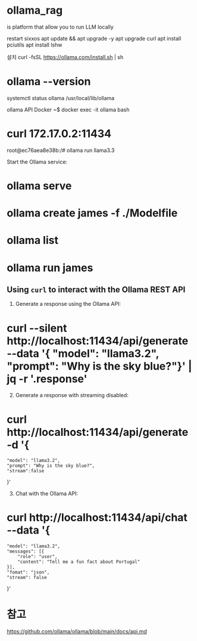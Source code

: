 # ollama_rag
is platform that allow you to run LLM locally

restart sixxos
apt update && apt upgrade -y
apt upgrade curl
apt install pciutils
apt install lshw

설치
curl -fsSL https://ollama.com/install.sh | sh
# ollama --version

systemctl status ollama
/usr/local/lib/ollama

ollama API Docker
~$ docker exec -it ollama bash

# curl 172.17.0.2:11434
root@ec76aea8e38b:/# ollama run llama3.3

Start the Ollama service:
# ollama serve

# ollama create james -f ./Modelfile
# ollama list
# ollama run james



## Using `curl` to interact with the Ollama REST API
1. Generate a response using the Ollama API:
# curl --silent http://localhost:11434/api/generate --data '{ "model": "llama3.2", "prompt": "Why is the sky blue?"}' | jq -r '.response'
2. Generate a response with streaming disabled:
# curl http://localhost:11434/api/generate -d '{
    "model": "llama3.2",
    "prompt": "Why is the sky blue?",
    "stream":false
}'

3. Chat with the Ollama API:
# curl http://localhost:11434/api/chat --data '{
    "model": "llama3.2",
    "messages": [{
        "role": "user",
        "content": "Tell me a fun fact about Portugal"
    }],
    "fomat": "json",
    "stream": false
}'

# 참고
https://github.com/ollama/ollama/blob/main/docs/api.md


